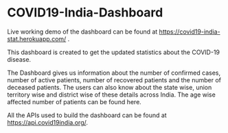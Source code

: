 # COVID19-India-Dashboard

Live working demo of the dashboard can be found at https://covid19-india-stat.herokuapp.com/ .

This dashboard is created to get the updated statistics about the COVID-19 disease.

The Dashboard gives us information about the number of confirmed cases, number of active patients, number of recovered patients and the number of deceased patients. The users can also know about the state wise, union territory wise and district wise of these details across India. The age wise affected number of patients can be found here.

All the APIs used to build the dashboard can be found at https://api.covid19india.org/.
